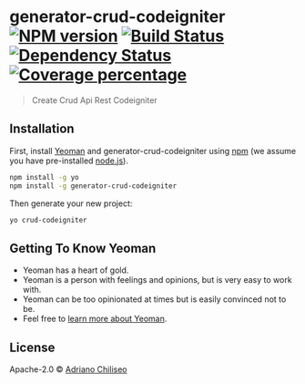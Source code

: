 # generator-crud-codeigniter [![NPM version][npm-image]][npm-url] [![Build Status][travis-image]][travis-url] [![Dependency Status][daviddm-image]][daviddm-url] [![Coverage percentage][coveralls-image]][coveralls-url]
> Create Crud Api Rest Codeigniter

## Installation

First, install [Yeoman](http://yeoman.io) and generator-crud-codeigniter using [npm](https://www.npmjs.com/) (we assume you have pre-installed [node.js](https://nodejs.org/)).

```bash
npm install -g yo
npm install -g generator-crud-codeigniter
```

Then generate your new project:

```bash
yo crud-codeigniter
```

## Getting To Know Yeoman

 * Yeoman has a heart of gold.
 * Yeoman is a person with feelings and opinions, but is very easy to work with.
 * Yeoman can be too opinionated at times but is easily convinced not to be.
 * Feel free to [learn more about Yeoman](http://yeoman.io/).

## License

Apache-2.0 © [Adriano Chiliseo]()


[npm-image]: https://badge.fury.io/js/generator-crud-codeigniter.svg
[npm-url]: https://npmjs.org/package/generator-crud-codeigniter
[travis-image]: https://travis-ci.org/Chiliseo/generator-crud-codeigniter.svg?branch=master
[travis-url]: https://travis-ci.org/Chiliseo/generator-crud-codeigniter
[daviddm-image]: https://david-dm.org/Chiliseo/generator-crud-codeigniter.svg?theme=shields.io
[daviddm-url]: https://david-dm.org/Chiliseo/generator-crud-codeigniter
[coveralls-image]: https://coveralls.io/repos/Chiliseo/generator-crud-codeigniter/badge.svg
[coveralls-url]: https://coveralls.io/r/Chiliseo/generator-crud-codeigniter
